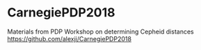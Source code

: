 # CarnegiePDP2018
Materials from PDP Workshop on determining Cepheid distances
https://github.com/alexji/CarnegiePDP2018

